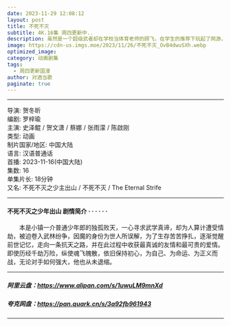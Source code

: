 ```yaml
---
date: 2023-11-29 12:08:12
layout: post
title: 不死不灭
subtitle: 4K.16集 周四更新中..
description: 虽然是一个超级武者却在学校当体育老师的顾飞，在学生的推荐下玩起了网游，但却错误地选到了法师这个职业，最后成为一个近战暴力法师，踏上一条新的游戏之路...
image: https://cdn-us.imgs.moe/2023/11/26/不死不灭_OvB4dwuSXh.webp
optimized_image: 
category: 动画剧集
tags:
  - 周四更新国漫
author: 对酒当歌
paginate: true
---
```


---

导演: 贺冬昕  
编剧: 罗梓瑜  
主演: 史泽鲲 / 贺文潇 / 蔡娜 / 张雨濛 / 陈啟刚  
类型: 动画  
制片国家/地区: 中国大陆  
语言: 汉语普通话  
首播: 2023-11-16(中国大陆)  
集数: 16  
单集片长: 18分钟  
又名: 不死不灭之少主出山 / 不死不灭 / The Eternal Strife

---

#### 不死不灭之少年出山 剧情简介 · · · · · ·

　　本是小镇一介普通少年郎的独孤败天，一心寻求武学真谛，却为人算计遭受情劫，被迫卷入武林纷争，因魔的身份为世人所误解，为了生存苦苦挣扎，逐渐觉醒前世记忆，走向一条抗天之路，并在此过程中收获最真诚的友情和最可贵的爱情。即使历经千劫万险，纵使魂飞魄散，依旧保持初心，为自己、为命运、为正义而战，无论对手如何强大，他也从未退缩。

---

##### 阿里云盘：<https://www.alipan.com/s/1uwuLM9mnXd>

##### 夸克网盘：<https://pan.quark.cn/s/3a92fb961943>

---
